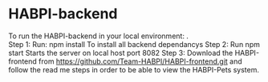# HABPI-backend

To run the HABPI-backend in your local environment: .\
Step 1:
  Run: npm install 
  To install all backend dependancys
Step 2:
  Run npm start
  Starts the server on local host port 8082
Step 3:
	Download the HABPI-frontend from https://github.com/Team-HABPI/HABPI-frontend.git
	and follow the read me steps in order to be able to view the HABPI-Pets system.

